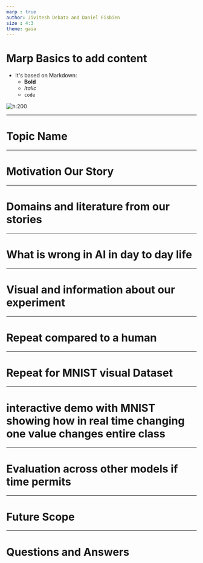 ```yaml
---
marp : true
author: Jivitesh Debata and Daniel Fisbien
size : 4:3
theme: gaia
---
```


# Marp Basics to add content

- It's based on Markdown:
  - **Bold**
  - _Italic_
  - `code`

![h:200](https://upload.wikimedia.org/wikipedia/commons/thumb/d/d2/Neural_network_explain.png/800px-Neural_network_explain.png?20211111130354)

---
# Topic Name
---
# Motivation Our Story 
---
# Domains and literature from our stories
---
# What is wrong in AI in day to day life
---
# Visual and information about our experiment
---
# Repeat compared to a human
---
# Repeat for MNIST visual Dataset
---
# interactive demo with MNIST showing how in real time changing one value changes entire class
---
# Evaluation across other models if time permits
---
# Future Scope
---
# Questions and Answers

